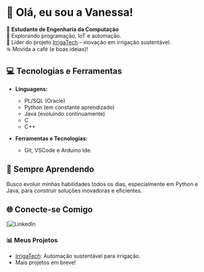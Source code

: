 # 👋 Olá, eu sou a Vanessa!  

🌟 **Estudante de Engenharia da Computação**  
🌱 Explorando programação, IoT e automação.  
🚀 Líder do projeto [IrrigaTech](#) – inovação em irrigação sustentável.  
☕ Movida a café (e boas ideias)!  

## 💻 Tecnologias e Ferramentas  
- **Linguagens:**  
  - PL/SQL (Oracle)  
  - Python (em constante aprendizado)  
  - Java (evoluindo continuamente)  
  - C  
  - C++
      
- **Ferramentas e Tecnologias:**  
  - Git, VSCode e Arduino Ide.  

## 🌱 Sempre Aprendendo  
Busco evoluir minhas habilidades todos os dias, especialmente em Python e Java, para construir soluções inovadoras e eficientes.  

## 🌐 Conecte-se Comigo  
[![LinkedIn](https://img.shields.io/badge/https://www.linkedin.com/in/vanessa-eduarda-silva-cunha-0791a9309/)  

### 📊 Meus Projetos  
- [IrrigaTech](#): Automação sustentável para irrigação.  
- Mais projetos em breve!  

